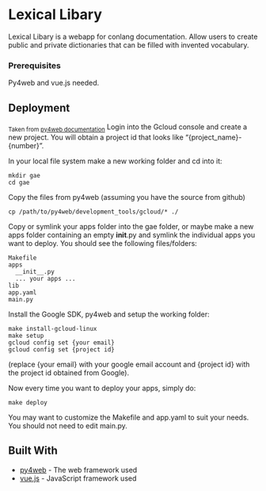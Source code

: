 # Lexical Libary

Lexical Libary is a webapp for conlang documentation. Allow users to create public and private dictionaries that can be filled with invented vocabulary.  

### Prerequisites

Py4web and vue.js needed.

## Deployment
<sub>Taken from [py4web documentation](https://py4web.com/_documentation/static/en/chapter-03.html)</sub>
Login into the Gcloud console and create a new project. You will obtain a project id that looks like “{project_name}-{number}”.

In your local file system make a new working folder and cd into it:
```
mkdir gae
cd gae
```
Copy the files from py4web (assuming you have the source from github)
```
cp /path/to/py4web/development_tools/gcloud/* ./
```
Copy or symlink your apps folder into the gae folder, or maybe make a new apps folder containing an empty __init__.py and symlink the individual apps you want to deploy. You should see the following files/folders:
```
Makefile
apps
  __init__.py
  ... your apps ...
lib
app.yaml
main.py
```
Install the Google SDK, py4web and setup the working folder:
```
make install-gcloud-linux
make setup
gcloud config set {your email}
gcloud config set {project id}
```
(replace {your email} with your google email account and {project id} with the project id obtained from Google).

Now every time you want to deploy your apps, simply do:
```
make deploy
```
You may want to customize the Makefile and app.yaml to suit your needs. You should not need to edit main.py.

## Built With
* [py4web](https://py4web.com/_documentation/static/en/chapter-01.html) - The web framework used
* [vue.js](https://vuejs.org/guide/introduction.html) - JavaScript framework used
